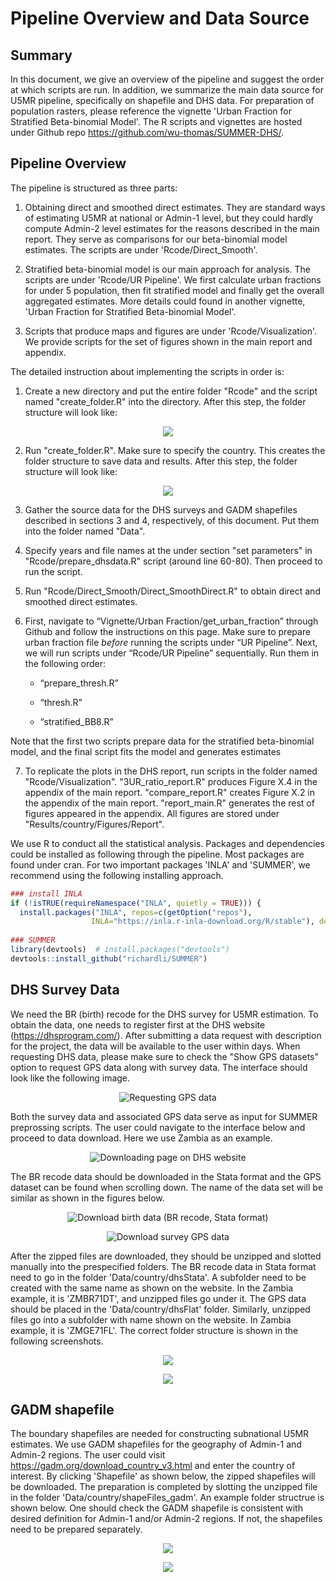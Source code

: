 # Pipeline Overview and Data Source


## Summary

In this document, we give an overview of the pipeline and suggest the order at which scripts are run.
In addition, we summarize the main data source for U5MR pipeline, specifically on shapefile and DHS data.  For preparation of population rasters, please reference the vignette 'Urban Fraction for Stratified Beta-binomial Model'. The R scripts and vignettes are hosted under Github repo https://github.com/wu-thomas/SUMMER-DHS/. 

## Pipeline Overview

The pipeline is structured as three parts: 
 
1. Obtaining direct and smoothed direct estimates. They are standard ways of estimating U5MR at national or Admin-1 level, but they could hardly compute Admin-2 level estimates for the reasons described in the main report. They serve as comparisons for our beta-binomial model estimates. The scripts are under 'Rcode/Direct_Smooth'.

2. Stratified beta-binomial model is our main approach for analysis. The scripts are under 'Rcode/UR Pipeline'. We first calculate urban fractions for under 5 population, then fit stratified model and finally get the overall aggregated estimates. More details could found in another vignette, 'Urban Fraction for Stratified Beta-binomial Model'.

3. Scripts that produce maps and figures are under 'Rcode/Visualization'. We provide scripts for the set of figures shown in the main report and appendix.  

The detailed instruction about implementing the scripts in order is:

1. Create a new directory and put the entire folder "Rcode" and the script named "create_folder.R" into the directory. After this step, the folder structure will look like: 


<p align="center">
  <img src="folder_structure1.png"  />
</p>

2. Run "create_folder.R". Make sure to specify the country. This creates the folder structure to save data and results. After this step, the folder structure will look like: 

<p align="center">
  <img src="folder_structure2.png"  />
</p>


3. Gather the source data for the DHS surveys and GADM shapefiles described in sections 3 and 4, respectively, of this document. Put them into the folder named "Data".

4. Specify years and file names at the under section "set parameters" in "Rcode/prepare_dhsdata.R" script (around line 60-80). Then proceed to run the script.

5. Run "Rcode/Direct_Smooth/Direct_SmoothDirect.R" to obtain direct and smoothed direct estimates.

6. First, navigate to “Vignette/Urban Fraction/get_urban_fraction” through Github and follow the instructions on this page. Make sure to prepare urban fraction file *before* running the scripts under “UR Pipeline”.
Next, we will run scripts under “Rcode/UR Pipeline” sequentially. Run them in the following order:

   + “prepare_thresh.R”

   + “thresh.R”

   + “stratified_BB8.R”

  Note that the first two scripts prepare data for the stratified beta-binomial model, and the final script fits the model and generates estimates

7. To replicate the plots in the DHS report, run scripts in the folder named "Rcode/Visualization". "3UR_ratio_report.R"  produces Figure X.4 in the appendix of the main report. "compare_report.R" creates Figure X.2 in the appendix of the main report. "report_main.R" generates the rest of figures appeared in the appendix.  All figures are stored under "Results/country/Figures/Report".

We use R to conduct all the statistical analysis. Packages and dependencies could be installed as following through the pipeline. Most packages are found under cran. For two important packages 'INLA' and 'SUMMER', we recommend using the following installing approach.


```r
### install INLA
if (!isTRUE(requireNamespace("INLA", quietly = TRUE))) {
  install.packages("INLA", repos=c(getOption("repos"), 
                  INLA="https://inla.r-inla-download.org/R/stable"), dep=TRUE)
    
### SUMMER
library(devtools)  # install.packages("devtools")
devtools::install_github("richardli/SUMMER")
```



## DHS Survey Data

We need the BR (birth) recode for the DHS survey for U5MR estimation. To obtain the data, one needs to register first at the DHS website (https://dhsprogram.com/). After submitting a data request with description for the project, the data will be available to the user within days. When requesting DHS data, please make sure to check the "Show GPS datasets" option to request GPS data along with survey data. The interface should look like the following image. 

<center>

![Requesting GPS data](show_GPS.png)

</center>


Both the survey data and associated GPS data serve as input for SUMMER preprossing scripts. The user could navigate to the interface below and proceed to data download. Here we use Zambia as an example.

<center>

![Downloading page on DHS website](DHS_survey_page.png)

</center>


The BR recode data should be downloaded in the Stata format and the GPS dataset can be found when scrolling down. The name of the data set will be similar as shown in the figures below.


<center>

![Download birth data (BR recode, Stata format)](BR_DT.PNG)

</center>


<center>

![Download survey GPS data](Spatial_flat.PNG)

</center>

After the zipped files are downloaded, they should be unzipped and slotted manually into the prespecified folders. The BR recode data in Stata format need to go in the folder 'Data/country/dhsStata'. A subfolder need to be created with the same name as shown on the website. In the Zambia example, it is 'ZMBR71DT', and unzipped files go under it. The GPS data should be placed in the 'Data/country/dhsFlat' folder. Similarly, unzipped files go into a subfolder with name shown on the website. In Zambia example, it is 'ZMGE71FL'. The correct folder structure is shown in the following screenshots. 


<p align="center">
  <img src="dhsStata.PNG"  />
</p>


<p align="center">
  <img src="dhsFlat.PNG"  />
</p>


## GADM shapefile

The boundary shapefiles are needed for constructing subnational U5MR estimates. We use GADM shapefiles for the geography of Admin-1 and Admin-2 regions. The user could visit https://gadm.org/download_country_v3.html and enter the country of interest. By clicking 'Shapefile' as shown below, the zipped shapefiles will be downloaded. The preparation is completed by slotting the unzipped file in the folder 'Data/country/shapeFiles_gadm'. An example folder structrue is shown below. One should check the GADM shapefile is consistent with desired definition for Admin-1 and/or Admin-2 regions. If not, the shapefiles need to be prepared separately.


<p align="center">
  <img src="GADM_web.jpg"  />
</p>

<p align="center">
  <img src="gadm.PNG"  />
</p>




